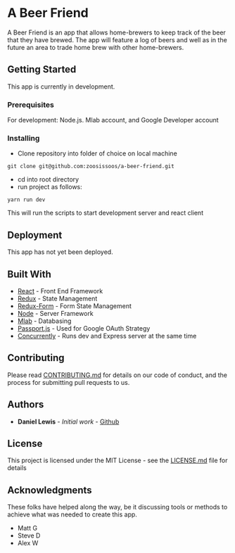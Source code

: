 # A Beer Friend

A Beer Friend is an app that allows home-brewers to keep track of the beer that they have brewed. The app will feature a log of beers and well as in the future an area to trade home brew with other home-brewers. 

## Getting Started

This app is currently in development.

### Prerequisites

For development: Node.js. Mlab account, and Google Developer account

### Installing


- Clone repository into folder of choice on local machine

```
git clone git@github.com:zoosissoos/a-beer-friend.git
```

- cd into root directory
- run project as follows: 

```
yarn run dev
```

This will run the scripts to start development server and react client


## Deployment

This app has not yet been deployed.

## Built With

* [React](https://github.com/facebook/react) - Front End Framework
* [Redux](https://github.com/reduxjs/redux) - State Management
* [Redux-Form](https://github.com/erikras/redux-form) - Form State Management
* [Node](https://github.com/nodejs/node) - Server Framework
* [Mlab](https://www.mlab.com/) - Databasing
* [Passport.js](https://github.com/jaredhanson/passport) - Used for Google OAuth Strategy
* [Concurrently](https://github.com/kimmobrunfeldt/concurrently) - Runs dev and Express server at the same time


## Contributing

Please read [CONTRIBUTING.md](https://gist.github.com/PurpleBooth/b24679402957c63ec426) for details on our code of conduct, and the process for submitting pull requests to us.

## Authors

* **Daniel Lewis** - *Initial work* - [Github](https://github.com/zoosissoos)

## License

This project is licensed under the MIT License - see the [LICENSE.md](LICENSE.md) file for details

## Acknowledgments
These folks have helped along the way, be it discussing tools or methods to achieve what was needed to create this app.
* Matt G
* Steve D
* Alex W
